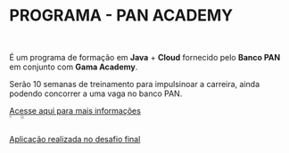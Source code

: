 <h1 style="text-align=center;">PROGRAMA - PAN ACADEMY</h1>



<br>

<div>

<p>
 É um programa de formação em <strong>Java</strong> + <strong>Cloud</strong> fornecido pelo <strong>Banco PAN</strong> em conjunto com <strong>Gama Academy</strong>.
</p>
<p>
Serão 10 semanas de treinamento para impulsinoar a carreira, ainda podendo concorrer a uma vaga no banco PAN.
</p>

<a href="https://bancopan.corporate.gama.academy/">
Acesse aqui para mais informações
</a>
</div>


<div style="display: flex; flex-direction: row;">
<a href="https://www.bancopan.com.br/?idcmp=t1:c05:m01:google:perf_inst_institucional-mar-aberto_cpc_srch_dkm:marca-pura_institucional-mar-aberto_srch_dkm_mai21&utm_source=google&utm_medium=cpc&utm_content=marca-pura_institucional-mar-aberto_srch_dkm_mai21&utm_keyword=marca-pura_mai21&utm_campaign=perf_inst_institucional-mar-aberto_cpc_srch_dkm&utm_term=site_texto_marca-pura&gclid=CjwKCAjw2bmLBhBREiwAZ6ugo4_5X7ZdBz8tJNSCcXHlGll4_ivS1KKuATfIxZenV_MppjjsR7KOuhoCxsQQAvD_BwE" target="blank"><img src="https://bancopan.corporate.gama.academy/wp-content/uploads/sites/10/2021/08/logo-Positivo.png" width="35%"></a>
<a href="https://www.gama.academy/?utm_source=google&utm_medium=compramidia&utm_campaign=institucional-brand&gclid=CjwKCAjw2bmLBhBREiwAZ6ugo4lbnOb487zOeGZ-eAvJGePiDhXQmWynX_E5nOblFcoVwiFlum4JqBoCUowQAvD_BwE" target="blank"><img src="https://bancopan.corporate.gama.academy/wp-content/uploads/sites/10/2021/08/gama-academy-logo-horizontal-verde-preto.png" width="55%"></a>
</div>

<div>
<p>
 <a href="https://github.com/pHMqZ/BlueBank_PAN"> Aplicação realizada no desafio final </a>
</p>

</div>
